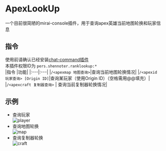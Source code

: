 # ApexLookUp
一个目前很简陋的mirai-console插件，用于查询apex英雄当前地图轮换和玩家信息

## 指令
使用前请确认已经安装[chat-command插件](https://github.com/project-mirai/chat-command)  
本插件权限ID为 `pers.shennoter.ranklookup:*`     
|指令 |功能|
|:---|:---|
|`/<apexmap 地图查询>`|查询当前地图轮换情况|
|`/<apexid 玩家查询> [Origin ID]`|查询某玩家（使用Origin ID）（空格需用@@填充）|  
|`/<apexcraft 复制器查询>` | 查询当前复制器轮换情况|
## 示例  
- 查询玩家  
  ![player](https://github.com/Shennoter/ApexRankLookUp/blob/main/player.jpg)
- 查询地图轮换  
  ![map](https://github.com/Shennoter/ApexRankLookUp/blob/main/map.jpg)
- 查询复制器轮换  
  ![craft](https://github.com/Shennoter/ApexRankLookUp/blob/main/craft.png)
